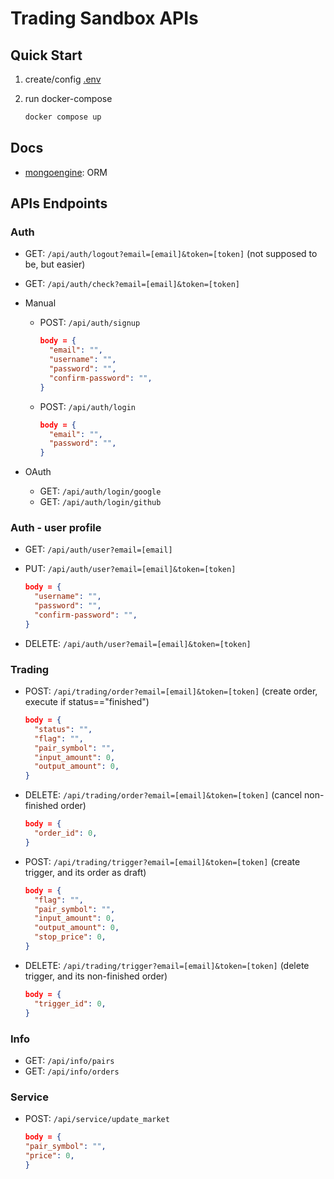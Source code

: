 # Trading Sandbox APIs

## Quick Start

1. create/config [.env](.env.sample)

2. run docker-compose

   ```bash
   docker compose up
   ```

## Docs

- [mongoengine](http://docs.mongoengine.org/tutorial.html): ORM

## APIs Endpoints

### Auth

- GET: `/api/auth/logout?email=[email]&token=[token]` (not supposed to be, but easier)
- GET: `/api/auth/check?email=[email]&token=[token]`

- Manual

  - POST: `/api/auth/signup`

    ```json
    body = {
      "email": "",
      "username": "",
      "password": "",
      "confirm-password": "",
    }
    ```

  - POST: `/api/auth/login`

    ```json
    body = {
      "email": "",
      "password": "",
    }
    ```

- OAuth

  - GET: `/api/auth/login/google`
  - GET: `/api/auth/login/github`

### Auth - user profile

- GET: `/api/auth/user?email=[email]`
- PUT: `/api/auth/user?email=[email]&token=[token]`

  ```json
  body = {
    "username": "",
    "password": "",
    "confirm-password": "",
  }
  ```

- DELETE: `/api/auth/user?email=[email]&token=[token]`

### Trading

- POST: `/api/trading/order?email=[email]&token=[token]` (create order, execute if status=="finished")

  ```json
  body = {
    "status": "",
    "flag": "",
    "pair_symbol": "",
    "input_amount": 0,
    "output_amount": 0,
  }
  ```

- DELETE: `/api/trading/order?email=[email]&token=[token]` (cancel non-finished order)

  ```json
  body = {
    "order_id": 0,
  }
  ```

- POST: `/api/trading/trigger?email=[email]&token=[token]` (create trigger, and its order as draft)

  ```json
  body = {
    "flag": "",
    "pair_symbol": "",
    "input_amount": 0,
    "output_amount": 0,
    "stop_price": 0,
  }
  ```

- DELETE: `/api/trading/trigger?email=[email]&token=[token]` (delete trigger, and its non-finished order)

  ```json
  body = {
    "trigger_id": 0,
  }
  ```

### Info

- GET: `/api/info/pairs`
- GET: `/api/info/orders`

### Service

- POST: `/api/service/update_market`

  ```json
  body = {
  "pair_symbol": "",
  "price": 0,
  }
  ```
